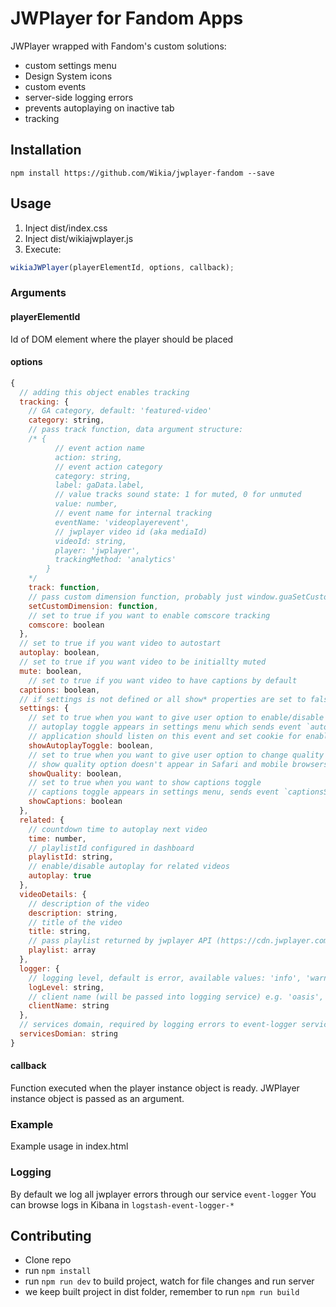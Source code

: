 # JWPlayer for Fandom Apps
JWPlayer wrapped with Fandom's custom solutions:

* custom settings menu
* Design System icons
* custom events
* server-side logging errors
* prevents autoplaying on inactive tab
* tracking

## Installation

```
npm install https://github.com/Wikia/jwplayer-fandom --save
```

## Usage

1. Inject dist/index.css
2. Inject dist/wikiajwplayer.js
3. Execute:

```javascript
wikiaJWPlayer(playerElementId, options, callback);
```

### Arguments

#### playerElementId
Id of DOM element where the player should be placed

#### options
```javascript
{
  // adding this object enables tracking
  tracking: {
    // GA category, default: 'featured-video'
    category: string,
    // pass track function, data argument structure:
    /* {
          // event action name
          action: string,
          // event action category
          category: string,
          label: gaData.label,
          // value tracks sound state: 1 for muted, 0 for unmuted
          value: number,
          // event name for internal tracking
          eventName: 'videoplayerevent',
          // jwplayer video id (aka mediaId)
          videoId: string,
          player: 'jwplayer',
          trackingMethod: 'analytics'
        }
    */
    track: function,
    // pass custom dimension function, probably just window.guaSetCustomDimension
    setCustomDimension: function,
    // set to true if you want to enable comscore tracking
    comscore: boolean
  },
  // set to true if you want video to autostart
  autoplay: boolean,
  // set to true if you want video to be initiallty muted
  mute: boolean,
	// set to true if you want video to have captions by default
  captions: boolean,
  // if settings is not defined or all show* properties are set to false, settings icon doesn't appear
  settings: {
    // set to true when you want to give user option to enable/disable autoplay
    // autoplay toggle appears in settings menu which sends event `autoplayToggle` on click
    // application should listen on this event and set cookie for enabling/disabling autoplay for user
    showAutoplayToggle: boolean,
    // set to true when you want to give user option to change quality of the video
    // show quality option doesn't appear in Safari and mobile browsers even if the option is set to true
    showQuality: boolean,
	// set to true when you want to show captions toggle
	// captions toggle appears in settings menu, sends event `captionsSelected` on click
	showCaptions: boolean
  },
  related: {
    // countdown time to autoplay next video
    time: number,
    // playlistId configured in dashboard
    playlistId: string,
    // enable/disable autoplay for related videos
    autoplay: true
  },
  videoDetails: {
    // description of the video
    description: string,
    // title of the video
    title: string,
    // pass playlist returned by jwplayer API (https://cdn.jwplayer.com/v2/media/{mediaId})
    playlist: array
  },
  logger: {
    // logging level, default is error, available values: 'info', 'warn', 'error', 'off'
    logLevel: string,
    // client name (will be passed into logging service) e.g. 'oasis', 'mobile-wiki'
    clientName: string
  },
  // services domain, required by logging errors to event-logger service, default: 'services.wikia.com'
  servicesDomian: string
}
```

#### callback
Function executed when the player instance object is ready. JWPlayer instance object is passed as an argument.

### Example
Example usage in index.html

### Logging
By default we log all jwplayer errors through our service `event-logger`
You can browse logs in Kibana in `logstash-event-logger-*`

## Contributing
* Clone repo
* run `npm install`
* run `npm run dev` to build project, watch for file changes and run server
* we keep built project in dist folder, remember to run `npm run build`
